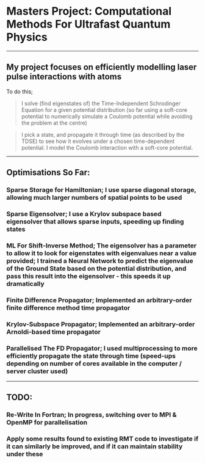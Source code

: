 # Masters Project: Computational Methods For Ultrafast Quantum Physics

---

## My project focuses on efficiently modelling laser pulse interactions with atoms

To do this;

> I solve (find eigenstates of) the Time-Independent Schrodinger Equation for a given potential distribution (so far using a soft-core potential to numerically simulate a Coulomb potential while avoiding the problem at the centre)

> I pick a state, and propagate it through time (as described by the TDSE) to see how it evolves under a chosen time-dependent potential. I model the Coulomb interaction with a soft-core potential.

---

## Optimisations So Far:

### Sparse Storage for Hamiltonian; I use sparse diagonal storage, allowing much larger numbers of spatial points to be used

### Sparse Eigensolver; I use a Krylov subspace based eigensolver that allows sparse inputs, speeding up finding states

### ML For Shift-Inverse Method; The eigensolver has a parameter to allow it to look for eigenstates with eigenvalues near a value provided; I trained a Neural Network to predict the eigenvalue of the Ground State based on the potential distribution, and pass this result into the eigensolver - this speeds it up dramatically

### Finite Difference Propagator; Implemented an arbitrary-order finite difference method time propagator

### Krylov-Subspace Propagator; Implemented an arbitrary-order Arnoldi-based time propagator

### Parallelised The FD Propagator; I used multiprocessing to more efficiently propagate the state through time (speed-ups depending on number of cores available in the computer / server cluster used)

---

## TODO:

### Re-Write In Fortran; In progress, switching over to MPI & OpenMP for parallelisation

### Apply some results found to existing RMT code to investigate if it can similarly be improved, and if it can maintain stability under these
 
